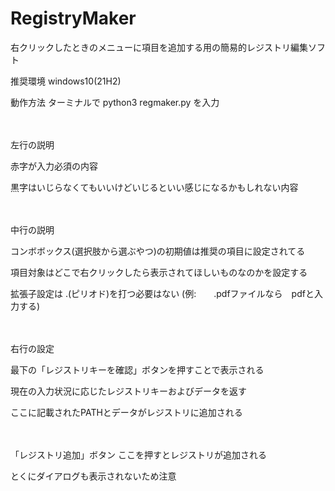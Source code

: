 # RegistryMaker
右クリックしたときのメニューに項目を追加する用の簡易的レジストリ編集ソフト

推奨環境 windows10(21H2)

動作方法
ターミナルで python3 regmaker.py を入力

　

左行の説明

赤字が入力必須の内容

黒字はいじらなくてもいいけどいじるといい感じになるかもしれない内容

　

中行の説明

コンボボックス(選択肢から選ぶやつ)の初期値は推奨の項目に設定されてる

項目対象はどこで右クリックしたら表示されてほしいものなのかを設定する

拡張子設定は \.(ピリオド)を打つ必要はない (例:　　.pdfファイルなら　pdfと入力する)

　
 
右行の設定

最下の「レジストリキーを確認」ボタンを押すことで表示される

現在の入力状況に応じたレジストリキーおよびデータを返す

ここに記載されたPATHとデータがレジストリに追加される

　

「レジストリ追加」ボタン
ここを押すとレジストリが追加される

とくにダイアログも表示されないため注意
